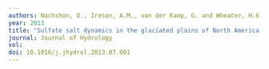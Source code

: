```yaml
---
authors: Nachshon, U., Ireson, A.M., van der Kamp, G. and Wheater, H.S,
year: 2013
title: "Sulfate salt dynamics in the glaciated plains of North America."
journal: Journal of Hydrology
vol:  
doi: 10.1016/j.jhydrol.2013.07.001
---
```

